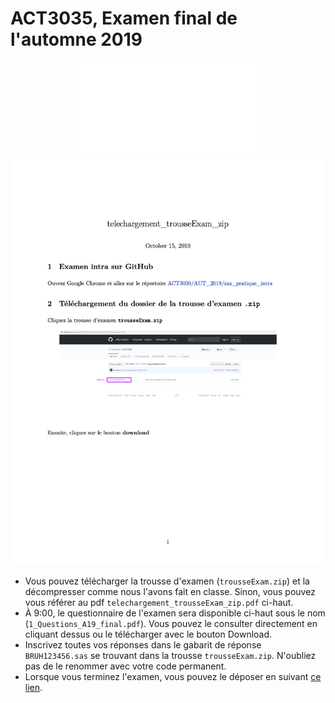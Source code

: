 # ACT3035, Examen final de l'automne 2019


<center>
    <object data="telechargement_trousseExam_zip.pdf" width="700px" height="1200px">
        <embed src="telechargement_trousseExam_zip.pdf">
            <img src="telechargement_trousseExam_zip.png">
        </embed>
    </object>
</center>

* Vous pouvez télécharger la trousse d'examen (`trousseExam.zip`) et la décompresser comme nous l'avons fait en classe. Sinon, vous pouvez vous référer au pdf `telechargement_trousseExam_zip.pdf` ci-haut.
* À 9:00, le questionnaire de l'examen sera disponible ci-haut sous le nom (`1_Questions_A19_final.pdf`). Vous pouvez le consulter directement en cliquant dessus ou le télécharger avec le bouton Download.
* Inscrivez toutes vos réponses dans le gabarit de réponse `BRUH123456.sas` se trouvant dans la trousse `trousseExam.zip`. N'oubliez pas de le renommer avec votre code permanent.
* Lorsque vous terminez l'examen, vous pouvez le déposer en suivant [ce lien](https://www.dropbox.com/request/uoriaHyFRkNUxEfqXCrj).
